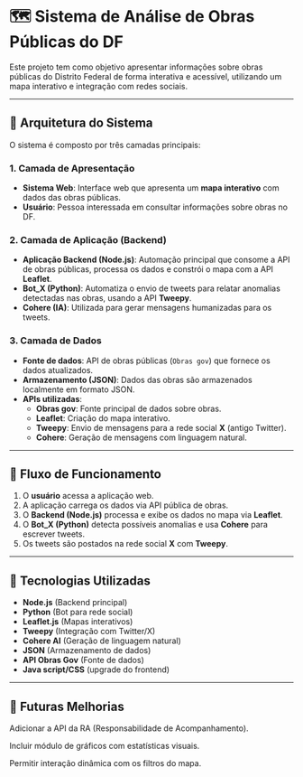 # 🗺️ Sistema de Análise de Obras Públicas do DF

Este projeto tem como objetivo apresentar informações sobre obras públicas do Distrito Federal de forma interativa e acessível, utilizando um mapa interativo e integração com redes sociais.

---

## 📐 Arquitetura do Sistema

O sistema é composto por três camadas principais:

### 1. Camada de Apresentação
- **Sistema Web**: Interface web que apresenta um **mapa interativo** com dados das obras públicas.
- **Usuário**: Pessoa interessada em consultar informações sobre obras no DF.

### 2. Camada de Aplicação (Backend)
- **Aplicação Backend (Node.js)**: Automação principal que consome a API de obras públicas, processa os dados e constrói o mapa com a API **Leaflet**.
- **Bot_X (Python)**: Automatiza o envio de tweets para relatar anomalias detectadas nas obras, usando a API **Tweepy**.
- **Cohere (IA)**: Utilizada para gerar mensagens humanizadas para os tweets.

### 3. Camada de Dados
- **Fonte de dados**: API de obras públicas (`Obras gov`) que fornece os dados atualizados.
- **Armazenamento (JSON)**: Dados das obras são armazenados localmente em formato JSON.
- **APIs utilizadas**:
  - **Obras gov**: Fonte principal de dados sobre obras.
  - **Leaflet**: Criação do mapa interativo.
  - **Tweepy**: Envio de mensagens para a rede social **X** (antigo Twitter).
  - **Cohere**: Geração de mensagens com linguagem natural.

---

## 🔁 Fluxo de Funcionamento

1. O **usuário** acessa a aplicação web.
2. A aplicação carrega os dados via API pública de obras.
3. O **Backend (Node.js)** processa e exibe os dados no mapa via **Leaflet**.
4. O **Bot_X (Python)** detecta possíveis anomalias e usa **Cohere** para escrever tweets.
5. Os tweets são postados na rede social **X** com **Tweepy**.

---

## 🔧 Tecnologias Utilizadas

- **Node.js** (Backend principal)
- **Python** (Bot para rede social)
- **Leaflet.js** (Mapas interativos)
- **Tweepy** (Integração com Twitter/X)
- **Cohere AI** (Geração de linguagem natural)
- **JSON** (Armazenamento de dados)
- **API Obras Gov** (Fonte de dados)
- **Java script/CSS** (upgrade do frontend)


---

## 🧠 Futuras Melhorias

Adicionar a API da RA (Responsabilidade de Acompanhamento).

Incluir módulo de gráficos com estatísticas visuais.

Permitir interação dinâmica com os filtros do mapa.
